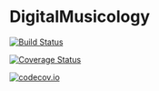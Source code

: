 # DigitalMusicology

[![Build Status](https://travis-ci.org/DCMLab/DigitalMusicology.jl.svg?branch=master)](https://travis-ci.org/dharasim/DigitalMusicology.jl)

[![Coverage Status](https://coveralls.io/repos/DCMLab/DigitalMusicology.jl/badge.svg?branch=master&service=github)](https://coveralls.io/github/dharasim/DigitalMusicology.jl?branch=master)

[![codecov.io](http://codecov.io/github/DCMLab/DigitalMusicology.jl/coverage.svg?branch=master)](http://codecov.io/github/dharasim/DigitalMusicology.jl?branch=master)
